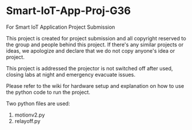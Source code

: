 # Smart-IoT-App-Proj-G36
For Smart IoT Application Project Submission

This project is created for project submission and all copyright reserved to the group and people behind this project. 
If there's any similar projects or ideas, we apologize and declare that we do not copy anyone's idea or project.

This project is addressed the projector is not switched off after used, closing labs at night and emergency evacuate issues.

Please refer to the wiki for hardware setup and explanation on how to use the python code to run the project.

Two python files are used:
1. motionv2.py 
2. relayoff.py
